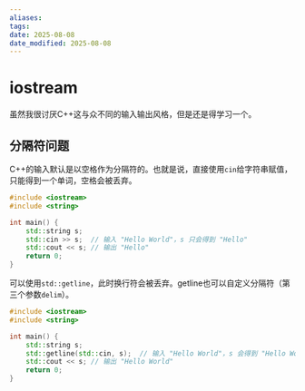 ```yaml
---
aliases: 
tags: 
date: 2025-08-08
date_modified: 2025-08-08
---
```


# iostream

虽然我很讨厌C++这与众不同的输入输出风格，但是还是得学习一个。

## 分隔符问题

C++的输入默认是以空格作为分隔符的。也就是说，直接使用`cin`给字符串赋值，只能得到一个单词，空格会被丢弃。

```cpp
#include <iostream>
#include <string>

int main() {
    std::string s;
    std::cin >> s;  // 输入 "Hello World"，s 只会得到 "Hello"
    std::cout << s; // 输出 "Hello"
    return 0;
}
```

可以使用`std::getline`，此时换行符会被丢弃。getline也可以自定义分隔符（第三个参数`delim`）。

```cpp
#include <iostream>
#include <string>

int main() {
    std::string s;
    std::getline(std::cin, s);  // 输入 "Hello World"，s 会得到 "Hello World"
    std::cout << s; // 输出 "Hello World"
    return 0;
}
```
